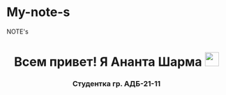 # My-note-s
NOTE's
<h1 align="center">Всем привет! Я Ананта Шарма</a> 
<img src="https://github.com/blackcater/blackcater/raw/main/images/Hi.gif" height="32"/></h1>
<h3 align="center">Студентка гр. АДБ-21-11</h3>
